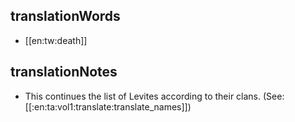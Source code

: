 ## translationWords

* [[en:tw:death]]

## translationNotes

* This continues the list of Levites according to their clans. (See: [[:en:ta:vol1:translate:translate_names]])
